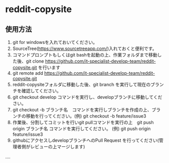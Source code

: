 # reddit-copysite

## 使用方法
1. git for windowsを入れておいてください。
1. SourceTree(https://www.sourcetreeapp.com/)入れておくと便利です。
1. コマンドプロンプトもしくはgit bashを起動の上、作業フォルダまで移動した後、git clone https://github.com/it-specialist-develop-team/reddit-copysite.git を行います
1. git remote add https://github.com/it-specialist-develop-team/reddit-copysite.git
1. reddit-copysiteフォルダに移動した後、git branch を実行して現在のブランチを確認してください。
1. git checkout develop コマンドを実行し、developブランチに移動してください。
1. git checkout -b ブランチ名　コマンドを実行しブランチを作成の上、ブランチの移動を行ってください。(例) git checkout -b feature/issue3
1. 作業後、分割してコミットを行いgit pullコマンドを実行の上　git push origin ブランチ名 コマンドを実行してください。 (例) git push origin feature/issue3
1. githubにアクセスしdevelopブランチへのPull Request を行ってください(管理者側がレビューの上マージします) 

.... 
